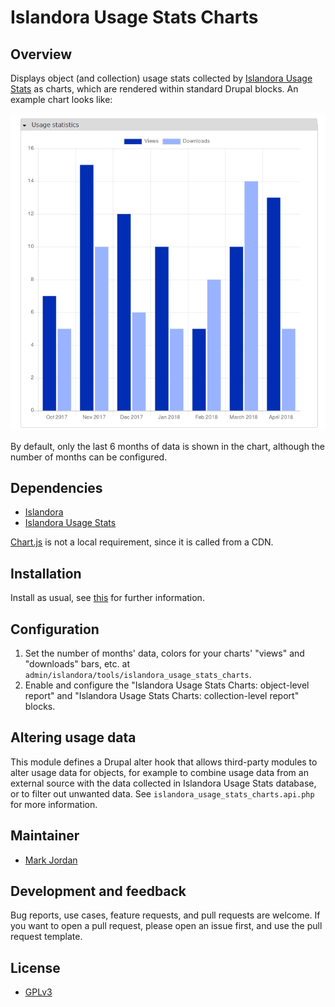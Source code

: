 # Islandora Usage Stats Charts

## Overview

Displays object (and collection) usage stats collected by [Islandora Usage Stats](https://github.com/Islandora/islandora_usage_stats) as charts, which are rendered within standard Drupal blocks. An example chart looks like:

![Example chart](usage_stats_example.png)

By default, only the last 6 months of data is shown in the chart, although the number of months can be configured.

## Dependencies

* [Islandora](https://github.com/Islandora/islandora)
* [Islandora Usage Stats](https://github.com/Islandora/islandora_usage_stats)

[Chart.js](http://www.chartjs.org/) is not a local requirement, since it is called from a CDN.

## Installation

Install as usual, see [this](https://drupal.org/documentation/install/modules-themes/modules-7) for further information.

## Configuration

1. Set the number of months' data, colors for your charts' "views" and "downloads" bars, etc. at `admin/islandora/tools/islandora_usage_stats_charts`.
1. Enable and configure the "Islandora Usage Stats Charts: object-level report" and "Islandora Usage Stats Charts: collection-level report" blocks.

## Altering usage data

This module defines a Drupal alter hook that allows third-party modules to alter usage data for objects, for example to combine usage data from an external source with the data collected in Islandora Usage Stats database, or to filter out unwanted data. See `islandora_usage_stats_charts.api.php` for more information.

## Maintainer

* [Mark Jordan](https://github.com/mjordan)

## Development and feedback

Bug reports, use cases, feature requests, and pull requests are welcome. If you want to open a pull request, please open an issue first, and use the pull request template.

## License

* [GPLv3](http://www.gnu.org/licenses/gpl-3.0.txt)
